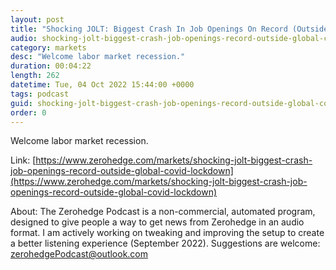 ```yaml
---
layout: post
title: "Shocking JOLT: Biggest Crash In Job Openings On Record (Outside Of Global Covid Lockdown)"
audio: shocking-jolt-biggest-crash-job-openings-record-outside-global-covid-lockdown-0
category: markets
desc: "Welcome labor market recession."
duration: 00:04:22
length: 262
datetime: Tue, 04 Oct 2022 15:44:00 +0000
tags: podcast
guid: shocking-jolt-biggest-crash-job-openings-record-outside-global-covid-lockdown-0
order: 0
---
```

Welcome labor market recession.

Link: [https://www.zerohedge.com/markets/shocking-jolt-biggest-crash-job-openings-record-outside-global-covid-lockdown](https://www.zerohedge.com/markets/shocking-jolt-biggest-crash-job-openings-record-outside-global-covid-lockdown)

About: The Zerohedge Podcast is a non-commercial, automated program, designed to give people a way to get news from Zerohedge in an audio format.  I am actively working on tweaking and improving the setup to create a better listening experience (September 2022).  Suggestions are welcome: [zerohedgePodcast@outlook.com](mailto:zerohedgePodcast@outlook.com)